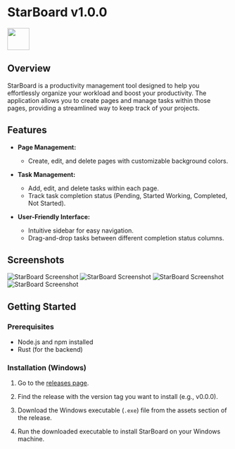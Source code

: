 # StarBoard v1.0.0
 <img src="https://res.cloudinary.com/dxraggwp4/image/upload/v1709318642/StarBoard/kw3rspovlmfugsjhbrst.png" width="50" height="50">



## Overview

StarBoard is a productivity management tool designed to help you effortlessly organize your workload and boost your productivity. The application allows you to create pages and manage tasks within those pages, providing a streamlined way to keep track of your projects.

## Features

- **Page Management:**
  - Create, edit, and delete pages with customizable background colors.
  
- **Task Management:**
  - Add, edit, and delete tasks within each page.
  - Track task completion status (Pending, Started Working, Completed, Not Started).
  
- **User-Friendly Interface:**
  - Intuitive sidebar for easy navigation.
  - Drag-and-drop tasks between different completion status columns.

## Screenshots

![StarBoard Screenshot](https://res.cloudinary.com/dxraggwp4/image/upload/v1709318505/StarBoard/panut0n6rrqslegnftwy.png)
![StarBoard Screenshot](https://res.cloudinary.com/dxraggwp4/image/upload/v1709318505/StarBoard/sevahvi8iiwiulli2x4k.png)
![StarBoard Screenshot](https://res.cloudinary.com/dxraggwp4/image/upload/v1709318505/StarBoard/clf4t5twwmnaxfcntg4s.png)
![StarBoard Screenshot](https://res.cloudinary.com/dxraggwp4/image/upload/v1709318505/StarBoard/li2yxogni3fxecxz4ngq.png)

## Getting Started

### Prerequisites

- Node.js and npm installed
- Rust (for the backend)

### Installation (Windows)

1. Go to the [releases page](https://github.com/JoelJaison394/StarBoard/releases).

2. Find the release with the version tag you want to install (e.g., v0.0.0).

3. Download the Windows executable (`.exe`) file from the assets section of the release.

4. Run the downloaded executable to install StarBoard on your Windows machine.
